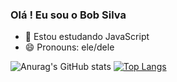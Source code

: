 ### Olá ! Eu sou o Bob Silva 

- 🌱 Estou estudando JavaScript
- 😄 Pronouns: ele/dele

![Anurag's GitHub stats](https://github-readme-stats.vercel.app/api?username=obobsilva&show_icons=true&theme=tokyonight)
[![Top Langs](https://github-readme-stats.vercel.app/api/top-langs/?username=obobsilva&hide_progress=true&theme=tokyonight)](https://github.com/anuraghazra/github-readme-stats)





